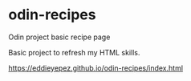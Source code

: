 # odin-recipes
Odin project basic recipe page

Basic project to refresh my HTML skills. 

https://eddieyepez.github.io/odin-recipes/index.html
